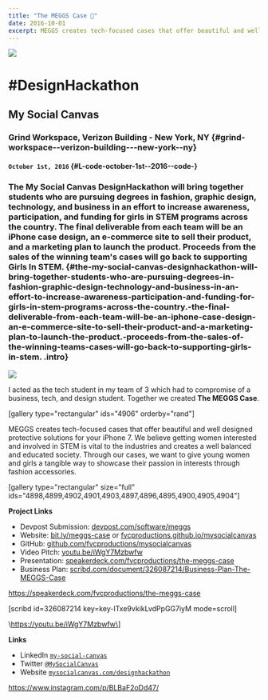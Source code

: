 ```yaml
---
title: "The MEGGS Case 📱"
date: 2016-10-01
excerpt: MEGGS creates tech-focused cases that offer beautiful and well designed protective solutions for your iPhone 7.
---
```


![](https://static1.squarespace.com/static/57752b91c534a5929ff9177d/t/57894c6920099eb5a807d43b/1468615801024/?format=1500w)

\#DesignHackathon
=================

My Social Canvas
----------------

### Grind Workspace, Verizon Building - New York, NY {#grind-workspace--verizon-building---new-york--ny}

#### `October 1st, 2016` {#L-code-october-1st--2016--code-}

### The My Social Canvas DesignHackathon will bring together students who are pursuing degrees in fashion, graphic design, technology, and business in an effort to increase awareness, participation, and funding for girls in STEM programs across the country. The final deliverable from each team will be an iPhone case design, an e-commerce site to sell their product, and a marketing plan to launch the product. Proceeds from the sales of the winning team's cases will go back to supporting Girls In STEM. {#the-my-social-canvas-designhackathon-will-bring-together-students-who-are-pursuing-degrees-in-fashion-graphic-design-technology-and-business-in-an-effort-to-increase-awareness-participation-and-funding-for-girls-in-stem-programs-across-the-country.-the-final-deliverable-from-each-team-will-be-an-iphone-case-design-an-e-commerce-site-to-sell-their-product-and-a-marketing-plan-to-launch-the-product.-proceeds-from-the-sales-of-the-winning-teams-cases-will-go-back-to-supporting-girls-in-stem. .intro}

![](https://static1.squarespace.com/static/57752b91c534a5929ff9177d/t/57d6f14d59cc683d257687ef/1473704279091/?format=1500w)

I acted as the tech student in my team of 3 which had to compromise of a
business, tech, and design student. Together we created **The MEGGS
Case**.

\[gallery type="rectangular" ids="4906" orderby="rand"\]

MEGGS creates tech-focused cases that offer beautiful and well designed
protective solutions for your iPhone 7. We believe getting women
interested and involved in STEM is vital to the industries and creates a
well balanced and educated society. Through our cases, we want to give
young women and girls a tangible way to showcase their passion in
interests through fashion accessories.

\[gallery type="rectangular" size="full"
ids="4898,4899,4902,4901,4903,4897,4896,4895,4900,4905,4904"\]

**Project Links**

-   Devpost Submission:
    [devpost.com/software/meggs](https://devpost.com/software/meggs)
-   Website: [bit.ly/meggs-case](https://bit.ly/meggs-case) or
    [fvcproductions.github.io/mysocialcanvas](//fvcproductions.github.io/mysocialcanvas)
-   GitHub:
    [github.com/fvcproductions/mysocialcanvas](https://github.com/fvcproductions/mysocialcanvas)
-   Video Pitch: [youtu.be/iWgY7Mzbwfw](https://youtu.be/iWgY7Mzbwfw)
-   Presentation:
    [speakerdeck.com/fvcproductions/the-meggs-case](https://speakerdeck.com/fvcproductions/the-meggs-case)
-   Business Plan:
    [scribd.com/document/326087214/Business-Plan-The-MEGGS-Case](https://www.scribd.com/document/326087214/Business-Plan-The-MEGGS-Case)

https://speakerdeck.com/fvcproductions/the-meggs-case

\[scribd id=326087214 key=key-ITxe9vkikLvdPpGG7iyM mode=scroll\]

\https://youtu.be/iWgY7Mzbwfw\]

**Links**

-   LinkedIn
    [`my-social-canvas`](https://linkedin.com/company/my-social-canvas)
-   Twitter [`@MySocialCanvas`](https://twitter.com/MySocialCanvas)
-   Website
    [`mysocialcanvas.com/designhackathon`](https://mysocialcanvas.com/designhackathon/)

https://www.instagram.com/p/BLBaF2oDd47/
